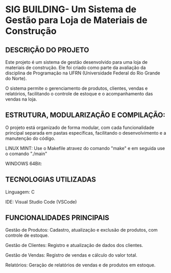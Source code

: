 # SIG BUILDING- Um Sistema de Gestão para Loja de Materiais de Construção

<h2>DESCRIÇÃO DO PROJETO </h2>
<p>
Este projeto é um sistema de gestão desenvolvido para uma loja de materiais de construção. Ele foi criado como parte da avaliação da disciplina de Programação na UFRN (Universidade Federal do Rio Grande do Norte).

O sistema permite o gerenciamento de produtos, clientes, vendas e relatórios, facilitando o controle de estoque e o acompanhamento das vendas na loja.
</p>

<h2>ESTRUTURA, MODULARIZAÇÃO E COMPILAÇÃO: </h2>  
<p>
O projeto está organizado de forma modular, com cada funcionalidade principal separada em pastas específicas, facilitando o desenvolvimento e a manutenção do código.

LINUX MINT:
Use o Makefile atravez do comando "make" e em seguida use o comando "./main"

WINDOWS 64Bit:

</p>

<h2>TECNOLOGIAS UTILIZADAS </h2>  
<p>
Linguagem: C  

IDE: Visual Studio Code (VSCode)  
</p>
<h2>FUNCIONALIDADES PRINCIPAIS</h2>
<p>
Gestão de Produtos: Cadastro, atualização e exclusão de produtos, com controle de estoque.  

Gestão de Clientes: Registro e atualização de dados dos clientes.  

Gestão de Vendas: Registro de vendas e cálculo do valor total.  

Relatórios: Geração de relatórios de vendas e de produtos em estoque.  
</p>
